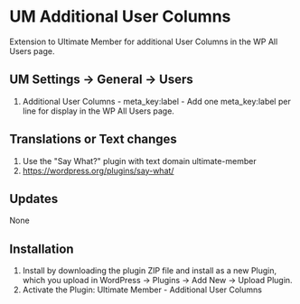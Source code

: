 # UM Additional User Columns
Extension to Ultimate Member for additional User Columns in the WP All Users page.

## UM Settings -> General -> Users
1. Additional User Columns - meta_key:label - Add one meta_key:label per line for display in the WP All Users page.

## Translations or Text changes
1. Use the "Say What?" plugin with text domain ultimate-member
2. https://wordpress.org/plugins/say-what/

## Updates
None

## Installation
1. Install by downloading the plugin ZIP file and install as a new Plugin, which you upload in WordPress -> Plugins -> Add New -> Upload Plugin.
2. Activate the Plugin: Ultimate Member - Additional User Columns

